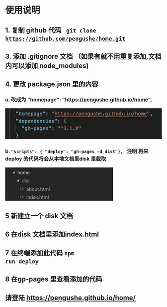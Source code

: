 # 使用说明
## 1. 复制 github 代码 <code> git clone https://github.com/pengushe/home.git </code>  

## 3. 添加 .gitignore 文档 （如果有就不用重复添加,文档内可以添加 node_modules)

## 4. 更改 package.json 里的内容 
### a.  改成为 "homepage": "https://pengushe.github.io/home",
![home 文档](https://github.com/pengushe/home/blob/main/home%20page---package.png) 
### b. <code>"scripts": { "deploy": "gh-pages -d dist"}, </code> 注明 将来deploy 的代码将会从本地文档里disk 里截取 
![dist 文档](https://github.com/pengushe/home/blob/main/disk%20folder.png) 
## 5 新建立一个 disk 文档
## 6 在disk 文档里添加index.html
## 7 在终端添加此代码 <code>npm run deploy</code>
## 8 在gp-pages 里查看添加的代码
## 请登陆 https://pengushe.github.io/home/
